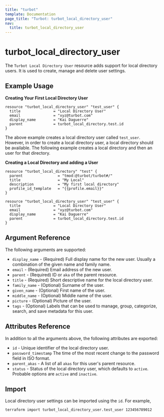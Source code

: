 ```yaml
---
title: "turbot"
template: Documentation
page_title: "Turbot: turbot_local_directory_user"
nav:
  title: turbot_local_directory_user
---
```


# turbot\_local\_directory\_user

The `Turbot Local Directory User` resource adds support for local directory users. It is used to create, manage and delete user settings.

## Example Usage

**Creating Your First Local Directory User**

```hcl
resource "turbot_local_directory_user" "test_user" {
  title               = "Local Directory User"
  email               = "xyz@turbot.com"
  display_name        = "Kai Daguerre"
  parent              = turbot_local_directory.test.id
}
```
The above example creates a local directory user called `test_user`. However, in order to create a local directory user, a local directory should be available. The following example creates a local directory and then an user for that directory.

**Creating a Local Directory and adding a User**

```hcl
resource "turbot_local_directory" "test" {
  parent                = "tmod:@turbot/turbot#/"
  title                 = "My Local"
  description           = "My first local directory"
  profile_id_template   = "{{profile.email}}"
}

resource "turbot_local_directory_user" "test_user" {
  title               = "Local Directory User"
  email               = "xyz@turbot.com"
  display_name        = "Kai Daguerre"
  parent              = turbot_local_directory.test.id
}
```

## Argument Reference

The following arguments are supported:

- `display_name` - (Required) Full display name for the new user. Usually a combination of the given name and family name.
- `email` - (Required) Email address of the new user.
- `parent` - (Required) ID or `aka` of the parent resource.
- `title` - (Required) Short descriptive name for the local directory user.
- `family_name` - (Optional) Surname of the user.
- `given_name` - (Optional) First name of the user.
- `middle_name` - (Optional) Middle name of the user.
- `picture` - (Optional) Picture of the user.
- `tags` - (Optional) Labels that can be used to manage, group, categorize, search, and save metadata for this user.

## Attributes Reference

In addition to all the arguments above, the following attributes are exported:

- `id` - Unique identifier of the local directory user.
- `password_timestamp` The time of the most recent change to the password field in ISO format.
- `parent_akas` -  A list of all `akas` for this user's parent resource.
- `status` -  Status of the local directory user, which defaults to `active`. Probable options are `active` and `inactive`.

## Import

Local directory user settings can be imported using the `id`. For example,

```
terraform import turbot_local_directory_user.test_user 123456789012
```
